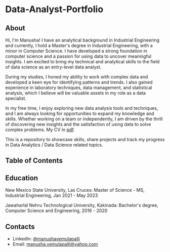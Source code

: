 # Data-Analyst-Portfolio
## About
Hi, I'm Manusha! I have an analytical background in Industrial Engineering and currently, I hold a Master's degree in Industrial Engineering, with a minor in Computer Science. I have developed a strong foundation in computer science and a passion for using data to uncover meaningful insights. I am excited to bring my technical and analytical skills to the field of data science as an entry-level data analyst. 

During my studies, I honed my ability to work with complex data and developed a keen eye for identifying patterns and trends. I also gained experience in laboratory techniques, data management, and statistical analysis, which I believe will be valuable assets in my role as a data specialist.

In my free time, I enjoy exploring new data analysis tools and techniques, and I am always looking for opportunities to expand my knowledge and skills. Whether working on a team or independently, I am driven by the thrill of discovering new insights and the satisfaction of using data to solve complex problems.
My CV in [pdf](https://github.com/Manusha-Vemulapalli/Data-Analyst-Portfolio/blob/main/Manusha_V.pdf).

This is a repository to showcase skills, share projects and track my progress in Data Analytics / Data Science related topics.
## Table of Contents
## Education
New Mexico State University, Las Cruces: 
Master of Science - MS, Industrial Engineering,
Jan 2021 - May 2023

Jawaharlal Nehru Technological University, Kakinada:
Bachelor's degree, Computer Science and Engineering,
2016 - 2020


## Contacts
- LinkedIn: [@manushavemulapalli](https://www.linkedin.com/in/manusha-vemulapalli-950b73223/) 
- Email: manusha.vemulapalli@yahoo.com
